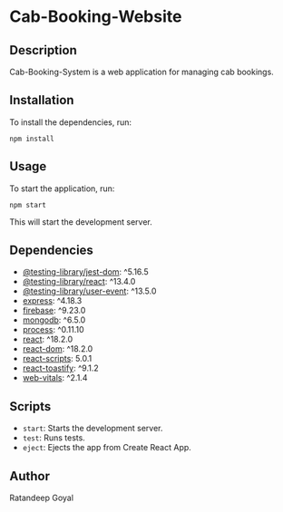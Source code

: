 # Cab-Booking-Website

## Description
Cab-Booking-System is a web application for managing cab bookings.

## Installation
To install the dependencies, run:
```
npm install
```

## Usage
To start the application, run:
```
npm start
```
This will start the development server.

## Dependencies
- [@testing-library/jest-dom](https://www.npmjs.com/package/@testing-library/jest-dom): ^5.16.5
- [@testing-library/react](https://www.npmjs.com/package/@testing-library/react): ^13.4.0
- [@testing-library/user-event](https://www.npmjs.com/package/@testing-library/user-event): ^13.5.0
- [express](https://www.npmjs.com/package/express): ^4.18.3
- [firebase](https://www.npmjs.com/package/firebase): ^9.23.0
- [mongodb](https://www.npmjs.com/package/mongodb): ^6.5.0
- [process](https://www.npmjs.com/package/process): ^0.11.10
- [react](https://www.npmjs.com/package/react): ^18.2.0
- [react-dom](https://www.npmjs.com/package/react-dom): ^18.2.0
- [react-scripts](https://www.npmjs.com/package/react-scripts): 5.0.1
- [react-toastify](https://www.npmjs.com/package/react-toastify): ^9.1.2
- [web-vitals](https://www.npmjs.com/package/web-vitals): ^2.1.4

## Scripts
- `start`: Starts the development server.
- `test`: Runs tests.
- `eject`: Ejects the app from Create React App.



## Author
Ratandeep Goyal
